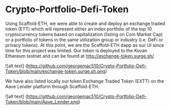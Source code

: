 # Crypto-Portfolio-Defi-Token


Using Scaffold-ETH, we were able to create and deploy an exchange traded token (ETT) which will represent either an index portfolio of the top 10 cryptocurrency tokens based on capitalization (listing on Coin Market Cap) or a portfolio of tokens in the same utilization group or industry (i.e. DeFi or privacy tokens). At this point, we are the Scaffold-ETH dapp as our UI since time for this project was limited. Our token is deployed to the Kovan Ethereum testnet and can be found at http://exchange-token.surge.sh/.

![alt text] (https://github.com/georgemac510/Crypto-Portfolio-Defi-Token/blob/main/exchange-token.surge.sh.png)



We have also listed locally our token Exchange Traded Token (EXTT) on the Aave Lender platform through Scaffold-ETH.

![alt text]  (https://github.com/georgemac510/Crypto-Portfolio-Defi-Token/blob/main/Aave_Lender.png)
